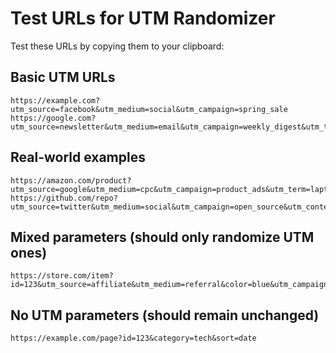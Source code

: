 # Test URLs for UTM Randomizer

Test these URLs by copying them to your clipboard:

## Basic UTM URLs
```
https://example.com?utm_source=facebook&utm_medium=social&utm_campaign=spring_sale
https://google.com?utm_source=newsletter&utm_medium=email&utm_campaign=weekly_digest&utm_term=keyword&utm_content=cta_button
```

## Real-world examples
```
https://amazon.com/product?utm_source=google&utm_medium=cpc&utm_campaign=product_ads&utm_term=laptop&utm_content=ad_headline
https://github.com/repo?utm_source=twitter&utm_medium=social&utm_campaign=open_source&utm_content=tweet_link
```

## Mixed parameters (should only randomize UTM ones)
```
https://store.com/item?id=123&utm_source=affiliate&utm_medium=referral&color=blue&utm_campaign=holiday_sale
```

## No UTM parameters (should remain unchanged)
```
https://example.com/page?id=123&category=tech&sort=date
```